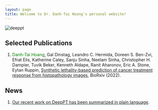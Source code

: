 ```yaml
---
layout: page
title: Welcome to Dr. Danh-Tai Hoang's personal website!
---
```



![deeppt](/images/deeppt_100px.png "Deep PT")

## Selected Publications


1. <span style="color:green">Danh-Tai Hoang</span>, Gal Dinstag, Leandro C. Hermida, Doreen S. Ben-Zvi, Efrat Elis, Katherine Caley, Sanju Sinha, Neelam Sinha, Christopher H. Dampier, Tuvik Beker, Kenneth Aldape, Ranit Aharonov, Eric A. Stone, Eytan Ruppin, 
[Synthetic lethality-based prediction of cancer treatment response from histopathology images](https://www.biorxiv.org/content/10.1101/2022.06.07.495219v1.full),
BioRxiv (2022).


## News
1. [Our recent work on DeepPT has been summarized in plain language](https://www.webwire.com/ViewPressRel.asp?aId=290352&fbclid=IwAR2mI35gXwy0fR1nzIGBPV1NJeuUiuT2yCNbPChyfxAXXUkEw9kd7TVO4xY).

